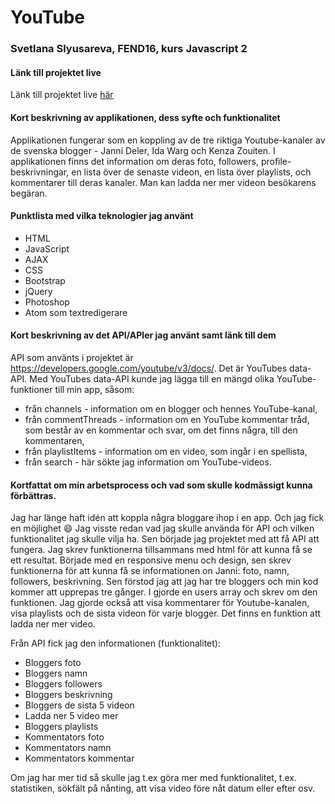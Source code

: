 # YouTube



### Svetlana Slyusareva, FEND16, kurs Javascript 2



#### Länk till projektet live
Länk till projektet live [här](http://svetlanawebdeveloper.se)



#### Kort beskrivning av applikationen, dess syfte och funktionalitet
Applikationen fungerar som en koppling av de tre riktiga Youtube-kanaler av de svenska blogger - Janni Deler, Ida Warg och Kenza Zouiten.
I applikationen finns det information om deras foto, followers, profile-beskrivningar, en lista över de senaste videon, en lista över playlists,
och kommentarer till deras kanaler. Man kan ladda ner mer videon besökarens begäran.



#### Punktlista med vilka teknologier jag använt
* HTML
* JavaScript
* AJAX
* CSS
* Bootstrap
* jQuery
* Photoshop
* Atom som textredigerare



#### Kort beskrivning av det API/APIer jag använt samt länk till dem
API som använts i projektet är https://developers.google.com/youtube/v3/docs/. Det är YouTubes data-API.
Med YouTubes data-API kunde jag lägga till en mängd olika YouTube-funktioner till min app, såsom:
* från channels - information om en blogger och hennes YouTube-kanal,
* från commentThreads - information om en YouTube kommentar tråd, som består av en kommentar och svar, om det finns några, till den kommentaren,
* från playlistItems - information om en video, som ingår i en spellista,
* från search - här sökte jag information om YouTube-videos.



#### Kortfattat om min arbetsprocess och vad som skulle kodmässigt kunna förbättras.
Jag har länge haft idén att koppla några bloggare ihop i en app. Och jag fick en möjlighet :smile:
Jag visste redan vad jag skulle använda för API och vilken funktionalitet jag skulle vilja ha.
Sen började jag projektet med att få API att fungera. Jag skrev funktionerna tillsammans med html för att kunna få se ett resultat.
Började med en responsive menu och design, sen skrev funktionerna för att kunna få se informationen on Janni: foto, namn, followers,
beskrivning. Sen förstod jag att jag har tre bloggers och min kod kommer att upprepas tre gånger. I gjorde en users array och skrev om den funktionen.
Jag gjorde också att visa kommentarer för Youtube-kanalen, visa playlists och de sista videon för varje blogger. Det finns en funktion att ladda ner mer video.

Från API fick jag den informationen (funktionalitet):
* Bloggers foto
* Bloggers namn
* Bloggers followers
* Bloggers beskrivning
* Bloggers de sista 5 videon
* Ladda ner 5 video mer
* Bloggers playlists
* Kommentators foto
* Kommentators namn
* Kommentators kommentar

Om jag har mer tid så skulle jag t.ex göra mer med funktionalitet, t.ex. statistiken, sökfält på nånting, att visa video före nåt datum eller efter osv.
